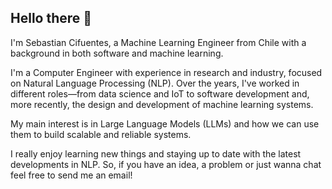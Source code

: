 ## Hello there 👋

<!--
**sebcif/sebcif** is a ✨ _special_ ✨ repository because its `README.md` (this file) appears on your GitHub profile.

Here are some ideas to get you started:

- 🔭 I’m currently working on ...
- 🌱 I’m currently learning ...
- 👯 I’m looking to collaborate on ...
- 🤔 I’m looking for help with ...
- 💬 Ask me about ...
- 📫 How to reach me: ...
- 😄 Pronouns: ...
- ⚡ Fun fact: ...
-->
I'm Sebastian Cifuentes, a Machine Learning Engineer from Chile with a background in both software and machine learning.

I'm a Computer Engineer with experience in research and industry, focused on Natural Language Processing (NLP). Over the years, I've worked in different roles—from data science and IoT to software development and, more recently, the design and development of machine learning systems.

My main interest is in Large Language Models (LLMs) and how we can use them to build scalable and reliable systems.

I really enjoy learning new things and staying up to date with the latest developments in NLP. So, if you have an idea, a problem or just wanna chat feel free to send me an email!
